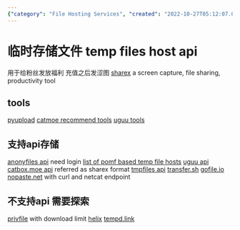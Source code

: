 ```yaml
---
{"category": "File Hosting Services", "created": "2022-10-27T05:12:07.000Z", "date": "2022-10-27 05:12:07", "description": "This article discusses temporary file hosting services like Anonyfiles, Pomf-based temp files, Uguu API, Catbox.Moe, TmpFiles, and Transfer.sh, which offer file storage for sharing purposes, fan rewards, and screenshot capturing. The article also highlights various supporting tools such as ShareX, PyUpload, Catmoe Recommend Tools, and Uguu Tools.", "modified": "2022-12-14T23:21:47.355Z", "tags": ["temporary_file_hosting", "anonyfiles", "pomf", "uguu_api", "catbox_moe", "tmpfiles", "transfer.sh"], "title": "临时存储文件 temp fiiles host api"}
---
```

# 临时存储文件 temp files host api
用于给粉丝发放福利 充值之后发涩图
[sharex](https://getsharex.com) a screen capture, file sharing, productivity tool
## tools
[pyupload](https://github.com/yukinotenshi/pyupload)
[catmoe recommend tools](https://catbox.moe/tools.php)
[uguu tools](https://www.uguu.se/tools.html)
## 支持api存储
[anonyfiles api](https://anonfiles.com/docs/api) need login
[list of pomf based temp file hosts](https://status.uguu.se/clones.html)
[uguu api](https://www.uguu.se/tools.html)
[catbox.moe api](https://catbox.moe/sharexcode.txt) referred as sharex format
[tmpfiles api](https://tmpfiles.org/api)
[transfer.sh](https://transfer.sh)
[gofile.io](https://gofile.io/welcome)
[nopaste.net](https://nopaste.net/curl) with curl and netcat endpoint
## 不支持api 需要探索
[privfile](https://privfile.com) with download limit
[helix](https://helix.xanceegor.dev)
[tempd.link](https://tempd.link/tos)
